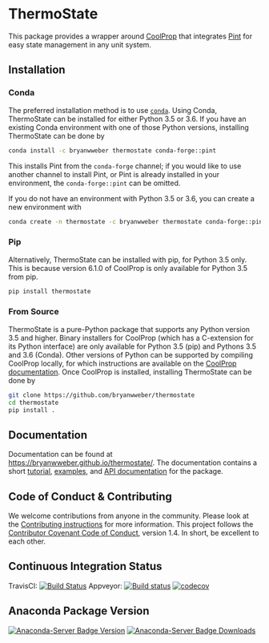 # ThermoState

This package provides a wrapper around [CoolProp](https://github.com/CoolProp/CoolProp) that integrates [Pint](https://pint.readthedocs.io) for easy state management in any unit system.

## Installation

### Conda

The preferred installation method is to use [`conda`](https://anaconda.com/download). Using Conda, ThermoState can be installed for either Python 3.5 or 3.6. If you have an existing Conda environment with one of those Python versions, installing ThermoState can be done by

```bash
conda install -c bryanwweber thermostate conda-forge::pint
```

This installs Pint from the `conda-forge` channel; if you would like to use another channel to install Pint, or Pint is already installed in your environment, the `conda-forge::pint` can be omitted.

If you do not have an environment with Python 3.5 or 3.6, you can create a new environment with

```bash
conda create -n thermostate -c bryanwweber thermostate conda-forge::pint
```

### Pip

Alternatively, ThermoState can be installed with pip, for Python 3.5 only. This is because version 6.1.0 of CoolProp is only available for Python 3.5 from pip.

```bash
pip install thermostate
```

### From Source

ThermoState is a pure-Python package that supports any Python version 3.5 and higher. Binary installers for CoolProp (which has a C-extension for its Python interface) are only available for Python 3.5 (pip) and Pythons 3.5 and 3.6 (Conda). Other versions of Python can be supported by compiling CoolProp locally, for which instructions are available on the [CoolProp documentation](http://www.coolprop.org/dev/coolprop/wrappers/Python/index.html#manual-installation). Once CoolProp is installed, installing ThermoState can be done by

```bash
git clone https://github.com/bryanwweber/thermostate
cd thermostate
pip install .
```

## Documentation

<!-- markdownlint-disable MD034 -->
Documentation can be found at https://bryanwweber.github.io/thermostate/. The documentation contains a short [tutorial](https://bryanwweber.github.io/thermostate/Tutorial.html), [examples](https://bryanwweber.github.io/thermostate/examples.html), and [API documentation](https://bryanwweber.github.io/thermostate/thermostate.html) for the package.
<!-- markdownlint-enable MD034 -->

## Code of Conduct & Contributing

We welcome contributions from anyone in the community. Please look at the [Contributing instructions](https://github.com/bryanwweber/thermostate/blob/master/CONTRIBUTING.md) for more information. This project follows the [Contributor Covenant Code of Conduct](https://github.com/bryanwweber/thermostate/blob/master/CODE_OF_CONDUCT.md), version 1.4. In short, be excellent to each other.

## Continuous Integration Status

TravisCI: [![Build Status](https://travis-ci.org/bryanwweber/thermostate.svg?branch=master)](https://travis-ci.org/bryanwweber/thermostate)
Appveyor: [![Build status](https://ci.appveyor.com/api/projects/status/my7m8k82udbkts9h/branch/master?svg=true)](https://ci.appveyor.com/project/bryanwweber/thermostate/branch/master)
[![codecov](https://codecov.io/gh/bryanwweber/thermostate/branch/master/graph/badge.svg)](https://codecov.io/gh/bryanwweber/thermostate)

## Anaconda Package Version

[![Anaconda-Server Badge Version](https://anaconda.org/bryanwweber/thermostate/badges/version.svg)](https://anaconda.org/bryanwweber/thermostate)
[![Anaconda-Server Badge Downloads](https://anaconda.org/bryanwweber/thermostate/badges/downloads.svg)](https://anaconda.org/bryanwweber/thermostate)
